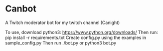 # Canbot
A Twitch moderator bot for my twitch channel (Canight)

To use, download python3: https://www.python.org/downloads/
Then run: pip install -r requirements.txt
Create config.py using the examples in sample_config.py
Then run ./bot.py or python3 bot.py
